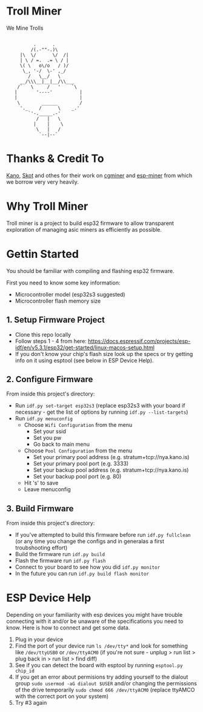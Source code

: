 
# Troll Miner
We Mine Trolls
```

          .      .
         /(.-""-.)\
     |\  \/      \/  /|
     | \ / =.  .= \ / |
     \( \   o\/o   / )/
      \_, '-/  \-' ,_/
        /   \__/   \
     __/\\\__|__|__/\\___
    /`   \     /   '    `\
   |       '----'          |
   |                       |
    \        ______        /
     '._    /      \    _.'
        `'-._____.-'    
           /   |   \
          |    |    \
           \   |   /
            `--|--`
```

# Thanks & Credit To
[Kano](https://github.com/kanoi), [Skot](https://github.com/skot) and othes for their work on [cgminer](https://github.com/kanoi/cgminer) and [esp-miner](https://github.com/skot/ESP-Miner) from which we borrow very very heavily.

# Why Troll Miner
Troll miner is a project to build esp32 firmware to allow transparent exploration of managing asic miners as efficiently as possible.

# Gettin Started
You should be familiar with compiling and flashing esp32 firmware.

First you need to know some key information:
- Microcontroller model (esp32s3 suggested)
- Microcontroller flash memory size

## 1. Setup Firmware Project
 
 - Clone this repo locally
 - Follow steps 1 - 4 from here: https://docs.espressif.com/projects/esp-idf/en/v5.3.1/esp32/get-started/linux-macos-setup.html
 - If you don't know your chip's flash size look up the specs or try getting info on it using esptool (see below in ESP Device Help).

## 2. Configure Firmware
From inside this project's directory:
- Run `idf.py set-target esp32s3` (replace esp32s3 with your board if necessary - get the list of options by running `idf.py --list-targets`)
- Run `idf.py menuconfig`
  - Choose `Wifi Configuration` from the menu
    - Set your ssid
    - Set you pw
    - Go back to main menu
  - Choose `Pool Configuration` from the menu
    - Set your primary pool address (e.g.  stratum+tcp://nya.kano.is)
    - Set your primary pool port (e.g.  3333)
    - Set your backup pool address (e.g.  stratum+tcp://nya.kano.is)
    - Set your backup pool port (e.g.  80)
  - Hit 's' to save
  - Leave menuconfig
 
## 3. Build Firmware
From inside this project's directory:
 - If you've attempted to build this firmware before run `idf.py fullclean` (or any time you change the configs and in generalas a first troubshooting effort)
 - Build the firmware run `idf.py build`
 - Flash the firmware run `idf.py flash`
 - Connect to your board to see how you did `idf.py monitor`
 - In the future you can run `idf.py build flash monitor`

# ESP Device Help
Depending on your familiarity with esp devices you might have trouble connecting with it and/or be unaware of the specifications you need to know.  Here is how to connect and get some data.

 1. Plug in your device
 2. Find the port of your device run `ls /dev/tty*` and look for something like `/dev/ttyUSB0` or `/dev/ttyACM0` (if you're not sure - unplug > run list > plug back in > run list > find diff)
 3. See if you can detect the board with esptool by running `esptool.py chip_id`
 4. If you get an error about permisions try adding yourself to the dialout group `sudo usermod -aG dialout $USER` and/or changing the permissions of the drive temporarily `sudo chmod 666 /dev/ttyACM0` (replace ttyAMCO with the correct port on your system)
 5. Try #3 again